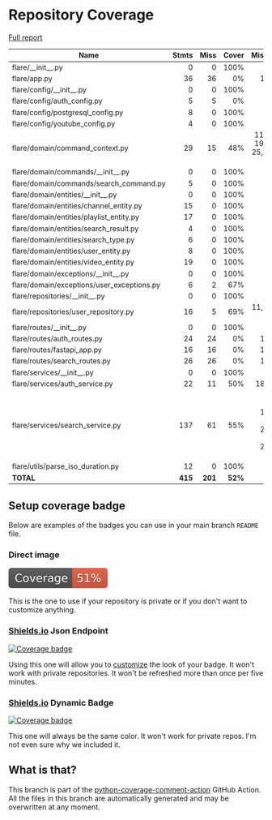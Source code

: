 # Repository Coverage

[Full report](https://htmlpreview.github.io/?https://github.com/gueriboutmathieu/flare_server/blob/python-coverage-comment-action-data/htmlcov/index.html)

| Name                                        |    Stmts |     Miss |   Cover |   Missing |
|-------------------------------------------- | -------: | -------: | ------: | --------: |
| flare/\_\_init\_\_.py                       |        0 |        0 |    100% |           |
| flare/app.py                                |       36 |       36 |      0% |      1-70 |
| flare/config/\_\_init\_\_.py                |        0 |        0 |    100% |           |
| flare/config/auth\_config.py                |        5 |        5 |      0% |       1-7 |
| flare/config/postgresql\_config.py          |        8 |        0 |    100% |           |
| flare/config/youtube\_config.py             |        4 |        0 |    100% |           |
| flare/domain/command\_context.py            |       29 |       15 |     48% |11, 15, 19, 22, 25, 33-45 |
| flare/domain/commands/\_\_init\_\_.py       |        0 |        0 |    100% |           |
| flare/domain/commands/search\_command.py    |        5 |        0 |    100% |           |
| flare/domain/entities/\_\_init\_\_.py       |        0 |        0 |    100% |           |
| flare/domain/entities/channel\_entity.py    |       15 |        0 |    100% |           |
| flare/domain/entities/playlist\_entity.py   |       17 |        0 |    100% |           |
| flare/domain/entities/search\_result.py     |        4 |        0 |    100% |           |
| flare/domain/entities/search\_type.py       |        6 |        0 |    100% |           |
| flare/domain/entities/user\_entity.py       |        8 |        0 |    100% |           |
| flare/domain/entities/video\_entity.py      |       19 |        0 |    100% |           |
| flare/domain/exceptions/\_\_init\_\_.py     |        0 |        0 |    100% |           |
| flare/domain/exceptions/user\_exceptions.py |        6 |        2 |     67% |      3, 8 |
| flare/repositories/\_\_init\_\_.py          |        0 |        0 |    100% |           |
| flare/repositories/user\_repository.py      |       16 |        5 |     69% | 11, 26-29 |
| flare/routes/\_\_init\_\_.py                |        0 |        0 |    100% |           |
| flare/routes/auth\_routes.py                |       24 |       24 |      0% |      1-28 |
| flare/routes/fastapi\_app.py                |       16 |       16 |      0% |      1-22 |
| flare/routes/search\_routes.py              |       26 |       26 |      0% |      1-30 |
| flare/services/\_\_init\_\_.py              |        0 |        0 |    100% |           |
| flare/services/auth\_service.py             |       22 |       11 |     50% |     18-33 |
| flare/services/search\_service.py           |      137 |       61 |     55% |98-187, 190-199, 202-210, 213-222 |
| flare/utils/parse\_iso\_duration.py         |       12 |        0 |    100% |           |
|                                   **TOTAL** |  **415** |  **201** | **52%** |           |


## Setup coverage badge

Below are examples of the badges you can use in your main branch `README` file.

### Direct image

[![Coverage badge](https://raw.githubusercontent.com/gueriboutmathieu/flare_server/python-coverage-comment-action-data/badge.svg)](https://htmlpreview.github.io/?https://github.com/gueriboutmathieu/flare_server/blob/python-coverage-comment-action-data/htmlcov/index.html)

This is the one to use if your repository is private or if you don't want to customize anything.

### [Shields.io](https://shields.io) Json Endpoint

[![Coverage badge](https://img.shields.io/endpoint?url=https://raw.githubusercontent.com/gueriboutmathieu/flare_server/python-coverage-comment-action-data/endpoint.json)](https://htmlpreview.github.io/?https://github.com/gueriboutmathieu/flare_server/blob/python-coverage-comment-action-data/htmlcov/index.html)

Using this one will allow you to [customize](https://shields.io/endpoint) the look of your badge.
It won't work with private repositories. It won't be refreshed more than once per five minutes.

### [Shields.io](https://shields.io) Dynamic Badge

[![Coverage badge](https://img.shields.io/badge/dynamic/json?color=brightgreen&label=coverage&query=%24.message&url=https%3A%2F%2Fraw.githubusercontent.com%2Fgueriboutmathieu%2Fflare_server%2Fpython-coverage-comment-action-data%2Fendpoint.json)](https://htmlpreview.github.io/?https://github.com/gueriboutmathieu/flare_server/blob/python-coverage-comment-action-data/htmlcov/index.html)

This one will always be the same color. It won't work for private repos. I'm not even sure why we included it.

## What is that?

This branch is part of the
[python-coverage-comment-action](https://github.com/marketplace/actions/python-coverage-comment)
GitHub Action. All the files in this branch are automatically generated and may be
overwritten at any moment.